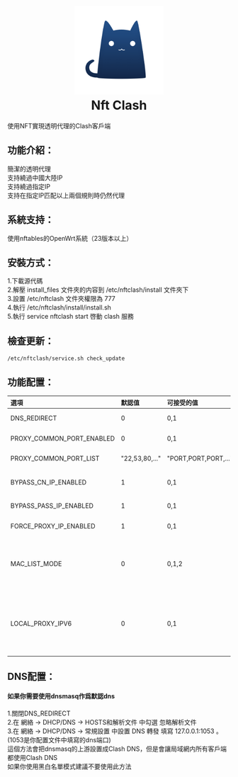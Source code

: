 <h1 align="center">
  <img src="https://github.com/SunshinePonyUwU/NftClash/blob/main/logo.png?raw=true" alt="Clash" width="200">
  <br>Nft Clash<br>
</h1>
使用NFT實現透明代理的Clash客戶端

功能介紹：
--
簡潔的透明代理  
支持繞過中國大陸IP  
支持繞過指定IP  
支持在指定IP匹配以上兩個規則時仍然代理

系統支持：
--
使用nftables的OpenWrt系統（23版本以上）

安裝方式：
--
1.下載源代碼  
2.解壓 install_files 文件夾的内容到 /etc/nftclash/install 文件夾下  
3.設置 /etc/nftclash 文件夾權限為 777  
4.執行 /etc/nftclash/install/install.sh  
5.執行 service nftclash start 啓動 clash 服務  

檢查更新：
--
```shell
/etc/nftclash/service.sh check_update
```

功能配置：
--
| 選項 | 默認值 | 可接受的值 | 描述 |
| :- | :- | :- | :- |
| DNS_REDIRECT | 0 | 0,1 | 啓用DNS重定向 |
| PROXY_COMMON_PORT_ENABLED | 0 | 0,1 | 僅代理常用端口 |
| PROXY_COMMON_PORT_LIST | "22,53,80,..." | "PORT,PORT,PORT,..." | 常用端口列表 |
| BYPASS_CN_IP_ENABLED | 1 | 0,1 | 啓用繞過中國大陸IP |
| BYPASS_PASS_IP_ENABLED | 1 | 0,1 | 啓用繞過指定IP |
| FORCE_PROXY_IP_ENABLED | 1 | 0,1 | 啓用代理指定IP |
| MAC_LIST_MODE | 0 | 0,1,2 | 0:禁用功能,1:MAC白名單模式,2:MAC黑名單模式 |
| LOCAL_PROXY_IPV6 | 0 | 0,1 | 是否代理本機IPV6，和繞過中國大陸IP一起使用避免回環 |

DNS配置：
--
#### 如果你需要使用dnsmasq作爲默認dns
1.關閉DNS_REDIRECT  
2.在 網絡 -> DHCP/DNS -> HOSTS和解析文件 中勾選 忽略解析文件  
3.在 網絡 -> DHCP/DNS -> 常規設置 中設置 DNS 轉發 填寫 127.0.0.1:1053 。(1053是你配置文件中填寫的dns端口)  
這個方法會把dnsmasq的上游設置成Clash DNS，但是會讓局域網内所有客戶端都使用Clash DNS  
如果你使用黑白名單模式建議不要使用此方法
